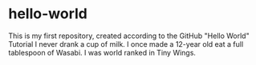 # hello-world
This is my first repository, created according to the GitHub "Hello World" Tutorial
I never drank a cup of milk.
I once made a 12-year old eat a full tablespoon of Wasabi.
I was world ranked in Tiny Wings.

